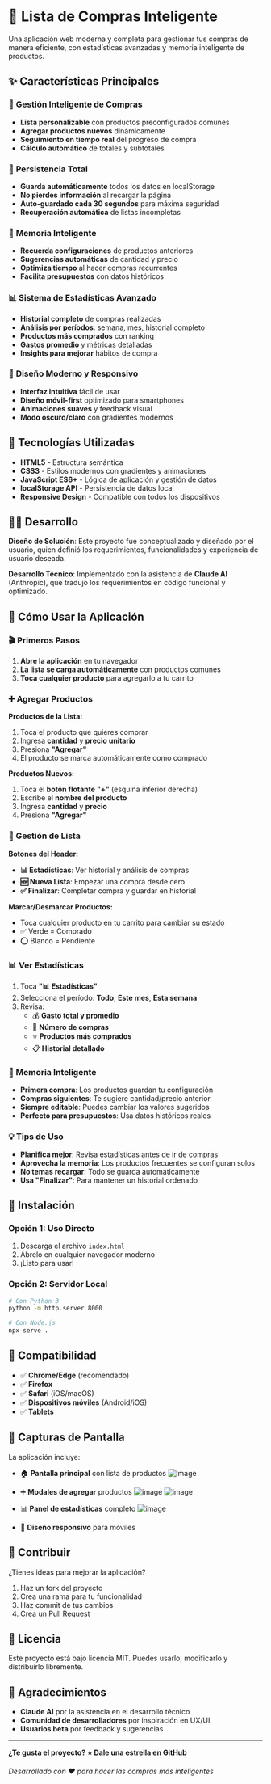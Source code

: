 # 🛒 Lista de Compras Inteligente

Una aplicación web moderna y completa para gestionar tus compras de manera eficiente, con estadísticas avanzadas y memoria inteligente de productos.

## ✨ Características Principales

### 🎯 **Gestión Inteligente de Compras**
- **Lista personalizable** con productos preconfigurados comunes
- **Agregar productos nuevos** dinámicamente
- **Seguimiento en tiempo real** del progreso de compra
- **Cálculo automático** de totales y subtotales

### 💾 **Persistencia Total**
- **Guarda automáticamente** todos los datos en localStorage
- **No pierdes información** al recargar la página
- **Auto-guardado cada 30 segundos** para máxima seguridad
- **Recuperación automática** de listas incompletas

### 🧠 **Memoria Inteligente**
- **Recuerda configuraciones** de productos anteriores
- **Sugerencias automáticas** de cantidad y precio
- **Optimiza tiempo** al hacer compras recurrentes
- **Facilita presupuestos** con datos históricos

### 📊 **Sistema de Estadísticas Avanzado**
- **Historial completo** de compras realizadas
- **Análisis por períodos**: semana, mes, historial completo
- **Productos más comprados** con ranking
- **Gastos promedio** y métricas detalladas
- **Insights para mejorar** hábitos de compra

### 📱 **Diseño Moderno y Responsivo**
- **Interfaz intuitiva** fácil de usar
- **Diseño móvil-first** optimizado para smartphones
- **Animaciones suaves** y feedback visual
- **Modo oscuro/claro** con gradientes modernos

## 🚀 Tecnologías Utilizadas

- **HTML5** - Estructura semántica
- **CSS3** - Estilos modernos con gradientes y animaciones
- **JavaScript ES6+** - Lógica de aplicación y gestión de datos
- **localStorage API** - Persistencia de datos local
- **Responsive Design** - Compatible con todos los dispositivos

## 👨‍💻 Desarrollo

**Diseño de Solución**: Este proyecto fue conceptualizado y diseñado por el usuario, quien definió los requerimientos, funcionalidades y experiencia de usuario deseada.

**Desarrollo Técnico**: Implementado con la asistencia de **Claude AI** (Anthropic), que tradujo los requerimientos en código funcional y optimizado.

## 📖 Cómo Usar la Aplicación

### **🎬 Primeros Pasos**

1. **Abre la aplicación** en tu navegador
2. **La lista se carga automáticamente** con productos comunes
3. **Toca cualquier producto** para agregarlo a tu carrito

### **➕ Agregar Productos**

**Productos de la Lista:**
1. Toca el producto que quieres comprar
2. Ingresa **cantidad** y **precio unitario**
3. Presiona **"Agregar"**
4. El producto se marca automáticamente como comprado

**Productos Nuevos:**
1. Toca el **botón flotante "+"** (esquina inferior derecha)
2. Escribe el **nombre del producto**
3. Ingresa **cantidad** y **precio**
4. Presiona **"Agregar"**

### **🎯 Gestión de Lista**

**Botones del Header:**
- **📊 Estadísticas**: Ver historial y análisis de compras
- **🆕 Nueva Lista**: Empezar una compra desde cero
- **✅ Finalizar**: Completar compra y guardar en historial

**Marcar/Desmarcar Productos:**
- Toca cualquier producto en tu carrito para cambiar su estado
- ✅ Verde = Comprado
- ⭕ Blanco = Pendiente

### **📊 Ver Estadísticas**

1. Toca **"📊 Estadísticas"**
2. Selecciona el período: **Todo**, **Este mes**, **Esta semana**
3. Revisa:
   - 💰 **Gasto total y promedio**
   - 🛒 **Número de compras**
   - ⭐ **Productos más comprados**
   - 📋 **Historial detallado**

### **🧠 Memoria Inteligente**

- **Primera compra**: Los productos guardan tu configuración
- **Compras siguientes**: Te sugiere cantidad/precio anterior
- **Siempre editable**: Puedes cambiar los valores sugeridos
- **Perfecto para presupuestos**: Usa datos históricos reales

### **💡 Tips de Uso**

- **Planifica mejor**: Revisa estadísticas antes de ir de compras
- **Aprovecha la memoria**: Los productos frecuentes se configuran solos
- **No temas recargar**: Todo se guarda automáticamente
- **Usa "Finalizar"**: Para mantener un historial ordenado

## 🔧 Instalación

### **Opción 1: Uso Directo**
1. Descarga el archivo `index.html`
2. Ábrelo en cualquier navegador moderno
3. ¡Listo para usar!

### **Opción 2: Servidor Local**
```bash
# Con Python 3
python -m http.server 8000

# Con Node.js
npx serve .
```

## 📱 Compatibilidad

- ✅ **Chrome/Edge** (recomendado)
- ✅ **Firefox**
- ✅ **Safari** (iOS/macOS)
- ✅ **Dispositivos móviles** (Android/iOS)
- ✅ **Tablets**

## 🎨 Capturas de Pantalla

La aplicación incluye:
- 🏠 **Pantalla principal** con lista de productos
 ![image](https://github.com/user-attachments/assets/b130d26f-70ed-4fae-a3e1-8518f05db0bc)
- ➕ **Modales de agregar** productos
  ![image](https://github.com/user-attachments/assets/56537afd-6da3-4fe6-89f7-dab1287279f6)
![image](https://github.com/user-attachments/assets/8625a41a-2749-4607-91ec-b621b1447de7)

- 📊 **Panel de estadísticas** completo
  ![image](https://github.com/user-attachments/assets/f9d1332c-6588-4bb8-b857-ba5ab7e78acb)

- 📱 **Diseño responsivo** para móviles

## 🤝 Contribuir

¿Tienes ideas para mejorar la aplicación?
1. Haz un fork del proyecto
2. Crea una rama para tu funcionalidad
3. Haz commit de tus cambios
4. Crea un Pull Request

## 📄 Licencia

Este proyecto está bajo licencia MIT. Puedes usarlo, modificarlo y distribuirlo libremente.

## 🙏 Agradecimientos

- **Claude AI** por la asistencia en el desarrollo técnico
- **Comunidad de desarrolladores** por inspiración en UX/UI
- **Usuarios beta** por feedback y sugerencias

---

**¿Te gusta el proyecto? ⭐ Dale una estrella en GitHub**

*Desarrollado con ❤️ para hacer las compras más inteligentes*
